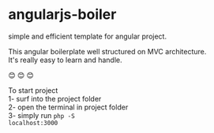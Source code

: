 # angularjs-boiler
simple and efficient template for angular project.  

This angular boilerplate well structured on MVC architecture.</br> 
It's really easy to learn and handle. 

:blush: :blush: :blush:

To start project <br>
1- surf into the project folder<br>
2- open the terminal in project folder<br>
3- simply run <code>php -S localhost:3000<code> 
